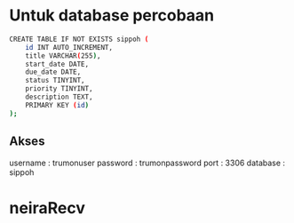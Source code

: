 # Untuk database percobaan

```bash
CREATE TABLE IF NOT EXISTS sippoh (
    id INT AUTO_INCREMENT,
    title VARCHAR(255),
    start_date DATE,
    due_date DATE,
    status TINYINT,
    priority TINYINT,
    description TEXT,
    PRIMARY KEY (id)
);
```


## Akses

username : trumonuser
password : trumonpassword
port : 3306
database : sippoh

# neiraRecv
